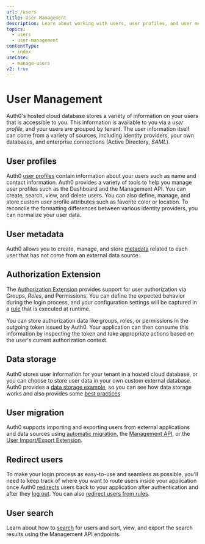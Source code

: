 ```yaml
---
url: /users
title: User Management
description: Learn about working with users, user profiles, and user metadata in Auth0.
topics:
  - users
  - user-management
contentType:
  - index
useCase:
  - manage-users
v2: true
---
```

# User Management

Auth0's hosted cloud database stores a variety of information on your users that is accessible to you. This information is available to you via a *user profile*, and your users are grouped by tenant. The user information itself can come from a variety of sources, including identity providers, your own databases, and enterprise connections (Active Directory, <dfn data-key="security-assertion-markup-language">SAML</dfn>).

## User profiles

Auth0 [user profiles](/users/concepts/overview-user-profile) contain information about your users such as name and contact information. Auth0 provides a variety of tools to help you manage user profiles such as the Dashboard and the Management API. You can create, search, view, and delete users. You can also define, manage, and store custom user profile attributes such as favorite color or location. To reconcile the formatting differences between various identity providers, you can normalize your user data.

## User metadata

Auth0 allows you to create, manage, and store [metadata](/users/concepts/overview-user-metadata) related to each user that has not come from an external data source. 

## Authorization Extension

The [Authorization Extension](/extensions/authorization-extension/v2) provides support for user authorization via Groups, <dfn data-key="role">Roles</dfn>, and Permissions. You can define the expected behavior during the login process, and your configuration settings will be captured in a [rule](/rules) that is executed at runtime.

You can store authorization data like groups, roles, or permissions in the outgoing token issued by Auth0. Your application can then consume this information by inspecting the token and take appropriate actions based on the user's current authorization context. 

## Data storage

Auth0 stores user information for your tenant in a hosted cloud database, or you can choose to store user data in your own custom external database. Auth0 provides a [data storage example](/users/references/user-data-storage-scenario), so you can see how data storage works and also provides some [best practices](/best-practices/user-data-storage-best-practices). 

## User migration

Auth0 supports importing and exporting users from external applications and data sources using [automatic migration](/users/guides/configure-automatic-migration), the [Management API](/users/guides/bulk-user-imports), or the [User Import/Export Extension](/extensions/user-import-export).

## Redirect users

To make your login process as easy-to-use and seamless as possible, you'll need to keep track of where you want to route users inside your application once Auth0 [redirects](/users/guides/redirect-users-after-login) users back to your application after authentication and after they [log out](/logout/guides/redirect-users-after-logout). You can also [redirect users from rules](/rules/current/redirect).

## User search

Learn about how to [search](/users/search/v3) for users and sort, view, and export the search results using the Management API endpoints.
